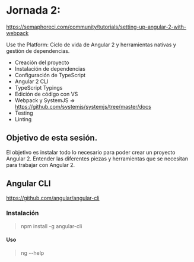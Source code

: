 # Jornada 2: 

https://semaphoreci.com/community/tutorials/setting-up-angular-2-with-webpack

Use the Platform: 
Ciclo de vida de Angular 2 y herramientas nativas y gestión de dependencias.

* Creación del proyecto
* Instalación de dependencias
* Configuración de TypeScript
* Angular 2 CLI
* TypeScript Typings
* Edición de código con VS
* Webpack y SystemJS => https://github.com/systemjs/systemjs/tree/master/docs
* Testing
* Linting

## Objetivo de esta sesión.

El objetivo es instalar todo lo necesario para poder crear un proyecto Angular 2. Entender las diferentes piezas y herramientas que se necesitan para trabajar con Angular 2.

## Angular CLI

https://github.com/angular/angular-cli

### Instalación

> npm install -g angular-cli

#### Uso

> ng --help